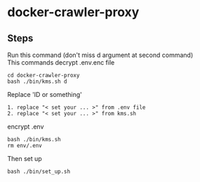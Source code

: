 # docker-crawler-proxy


## Steps

Run this command (don't miss d argument at second command)  
This commands decrypt .env.enc file
```
cd docker-crawler-proxy
bash ./bin/kms.sh d    
```


Replace 'ID or something'
 ```
 1. replace "< set your ... >" from .env file  
 2. replace "< set your ... >" from kms.sh  
```

encrypt  .env
```
bash ./bin/kms.sh
rm env/.env

```

Then set up
```
bash ./bin/set_up.sh    
```
